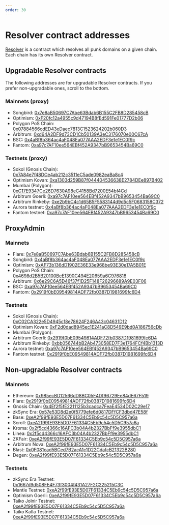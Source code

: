 ```yaml
---
order: 30
---
```


# Resolver contract addresses

[Resolver](../contracts/resolver.md) is a contract which resolves all punk domains on a given chain. Each chain has its own Resolver contract.

## Upgradable Resolver contracts

The following addresses are for upgradable Resolver contracts. If you prefer non-upgradable ones, scroll to the bottom.

### Mainnets (proxy)

- Songbird: [0x7e8aB50697C7Abe63Bdab6B155C2FB8D285458cB](https://songbird-explorer.flare.network/address/0x7e8aB50697C7Abe63Bdab6B155C2FB8D285458cB)
- Optimism: [0xF20fc12a4955c9d47194B8fEd591Fe01777D2b06](https://optimistic.etherscan.io/address/0xF20fc12a4955c9d47194B8fEd591Fe01777D2b06)
- Polygon PoS Chain: [0x07884566cdED43eDaec7813C1523624202b060D3](https://polygonscan.com/address/0x07884566cdED43eDaec7813C1523624202b060D3)
- Arbitrum: [0xd64A2DF9d73CD1Cb50139A3eC3176070e00C67cA](https://arbiscan.io/address/0xd64A2DF9d73CD1Cb50139A3eC3176070e00C67cA)
- BSC: [0x4aBf8b364ac4aF048Ea077AAA2EDF3e1e1EC0f9c](https://bscscan.com/address/0x4aBf8b364ac4aF048Ea077AAA2EDF3e1e1EC0f9c)
- Fantom: [0xa97c7AF10ee564EBf452A9347bB9653454Ba69C0](https://ftmscan.com/address/0xa97c7AF10ee564EBf452A9347bB9653454Ba69C0)

### Testnets (proxy)

- Sokol (Gnosis Chain): [0x7A84e7f48DCe4ab212c3511eC5ade0982eaBa8c4](https://blockscout.com/poa/sokol/address/0x7A84e7f48DCe4ab212c3511eC5ade0982eaBa8c4/contracts)
- Optimism Kovan: [0xa1303d259B87f044404536638E2784DEe897B402](https://kovan-optimistic.etherscan.io/address/0xa1303d259B87f044404536638E2784DEe897B402)
- Mumbai (Polygon): [0xC17E9347Ce26D7630A98eC4158Bd7200E54bf4Cd](https://mumbai.polygonscan.com/address/0xC17E9347Ce26D7630A98eC4158Bd7200E54bf4Cd)
- Arbitrum Goerli: [0xa97c7AF10ee564EBf452A9347bB9653454Ba69C0](https://goerli.arbiscan.io/address/0xa97c7AF10ee564EBf452A9347bB9653454Ba69C0)
- Arbitrum Rinkeby: [0xe2b9bC4c1d65B5F5583144d9d5c5F0683158C372](https://testnet.arbiscan.io/address/0xe2b9bC4c1d65B5F5583144d9d5c5F0683158C372)
- Aurora testnet: [0x4aBf8b364ac4aF048Ea077AAA2EDF3e1e1EC0f9c](https://testnet.aurorascan.dev/address/0x4aBf8b364ac4aF048Ea077AAA2EDF3e1e1EC0f9c)
- Fantom testnet: [0xa97c7AF10ee564EBf452A9347bB9653454Ba69C0](https://testnet.ftmscan.com/address/0xa97c7AF10ee564EBf452A9347bB9653454Ba69C0)

## ProxyAdmin

### Mainnets

- Flare: [0x7e8aB50697C7Abe63Bdab6B155C2FB8D285458cB](https://flare-explorer.flare.network/address/0x7e8aB50697C7Abe63Bdab6B155C2FB8D285458cB)
- Songbird: [0x4aBf8b364ac4aF048Ea077AAA2EDF3e1e1EC0f9c](https://songbird-explorer.flare.network/address/0x4aBf8b364ac4aF048Ea077AAA2EDF3e1e1EC0f9c)
- Optimism: [0xAF73b136dD1902E36E33e968be93E30e17A5B01E](https://optimistic.etherscan.io/address/0xAF73b136dD1902E36E33e968be93E30e17A5B01E)
- Polygon PoS Chain: [0x4698d2B5B20100BeE1390C494E20659a6C976818](https://polygonscan.com/address/0x4698d2B5B20100BeE1390C494E20659a6C976818)
- Arbitrum: [0x6e29C6A5D46f37f1D25F148F26296689A9E03F06](https://arbiscan.io/address/0x6e29C6A5D46f37f1D25F148F26296689A9E03F06)
- BSC: [0xa97c7AF10ee564EBf452A9347bB9653454Ba69C0](https://bscscan.com/address/0xa97c7AF10ee564EBf452A9347bB9653454Ba69C0)
- Fantom: [0x2919f0bE09549814ADF72fb0387D1981699fc6D4](https://ftmscan.com/address/0x2919f0bE09549814ADF72fb0387D1981699fc6D4)

### Testnets

- Sokol (Gnosis Chain): [0xC02CA322e5D4945c18e78624F246A43c04631D12](https://blockscout.com/poa/sokol/address/0xC02CA322e5D4945c18e78624F246A43c04631D12/contracts)
- Optimism Kovan: [0xF2d0dad8945ec1E241aC8D549E9bd0A186756cDb](https://kovan-optimistic.etherscan.io/address/0xF2d0dad8945ec1E241aC8D549E9bd0A186756cDb)
- Mumbai (Polygon): [](https://mumbai.polygonscan.com/address/)
- Arbitrum Goerli: [0x2919f0bE09549814ADF72fb0387D1981699fc6D4](https://goerli.arbiscan.io/address/0x2919f0bE09549814ADF72fb0387D1981699fc6D4)
- Arbitrum Rinkeby: [0xbb056744bB2Ab473058ED7F3e1764FCf4Bb1313D](https://testnet.arbiscan.io/address/0xbb056744bB2Ab473058ED7F3e1764FCf4Bb1313D)
- Aurora testnet: [0xa97c7AF10ee564EBf452A9347bB9653454Ba69C0](https://testnet.aurorascan.dev/address/0xa97c7AF10ee564EBf452A9347bB9653454Ba69C0)
- Fantom testnet: [0x2919f0bE09549814ADF72fb0387D1981699fc6D4](https://testnet.ftmscan.com/address/0x2919f0bE09549814ADF72fb0387D1981699fc6D4)

## Non-upgradable Resolver contracts

### Mainnets

- Ethereum: [0x985ecBD12566dD8BC05F4Df96729Ee84dE67F519](https://etherscan.io/address/0x985ecBD12566dD8BC05F4Df96729Ee84dE67F519)
- Flare: [0x2919f0bE09549814ADF72fb0387D1981699fc6D4](https://flare-explorer.flare.network/address/0x2919f0bE09549814ADF72fb0387D1981699fc6D4)
- Gnosis Chain: [0x4Ef2f5fE2211125b3cadca7FeaE4534D02C29e17](https://blockscout.com/xdai/mainnet/address/0x4Ef2f5fE2211125b3cadca7FeaE4534D02C29e17)
- zkSync Era: [0x57e53D8d2e0f5779efe6d0817DFfCF3dbd47E58f](https://era.zksync.network/address/0x57e53D8d2e0f5779efe6d0817DFfCF3dbd47E58f)
- Base: [0xeA2f99fE93E5D07F61334C5Eb9c54c5D5C957a6a](https://basescan.org/address/0xeA2f99fE93E5D07F61334C5Eb9c54c5D5C957a6a)
- Scroll: [0xeA2f99fE93E5D07F61334C5Eb9c54c5D5C957a6a](https://scrollscan.com/address/0xeA2f99fE93E5D07F61334C5Eb9c54c5D5C957a6a)
- Kroma: [0x2f5cd4366c16AFC3b04A4b2327BbFf9e3955dbC1](https://blockscout.kroma.network/address/0x2f5cd4366c16AFC3b04A4b2327BbFf9e3955dbC1)
- Linea: [0x2f5cd4366c16AFC3b04A4b2327BbFf9e3955dbC1](https://lineascan.build/address/0x2f5cd4366c16AFC3b04A4b2327BbFf9e3955dbC1)
- ZKFair: [0xeA2f99fE93E5D07F61334C5Eb9c54c5D5C957a6a](https://scan.zkfair.io/address/0xeA2f99fE93E5D07F61334C5Eb9c54c5D5C957a6a)
- Arbitrum Nova: [0xeA2f99fE93E5D07F61334C5Eb9c54c5D5C957a6a](https://nova.arbiscan.io/address/0xeA2f99fE93E5D07F61334C5Eb9c54c5D5C957a6a)
- Blast: [0x0F081cad5BCed7B2acA1c1D22CdafcB21322B280](https://blastscan.io/address/0x0F081cad5BCed7B2acA1c1D22CdafcB21322B280)
- Degen: [0xeA2f99fE93E5D07F61334C5Eb9c54c5D5C957a6a](https://explorer.degen.tips/address/0xeA2f99fE93E5D07F61334C5Eb9c54c5D5C957a6a)

### Testnets

- zkSync Era Testnet: [0x1667d9d508FE4F73f3004f431A27F2C225215C3C](https://goerli.explorer.zksync.io/address/0x1667d9d508FE4F73f3004f431A27F2C225215C3C)
- Mantle Testnet: [0xeA2f99fE93E5D07F61334C5Eb9c54c5D5C957a6a](https://explorer.testnet.mantle.xyz/address/0xeA2f99fE93E5D07F61334C5Eb9c54c5D5C957a6a)
- Optimism Goerli: [0xeA2f99fE93E5D07F61334C5Eb9c54c5D5C957a6a](https://goerli-optimism.etherscan.io/address/0xeA2f99fE93E5D07F61334C5Eb9c54c5D5C957a6a)
- Taiko Jolnir Testnet: [0xeA2f99fE93E5D07F61334C5Eb9c54c5D5C957a6a](https://explorer.jolnir.taiko.xyz/address/0xeA2f99fE93E5D07F61334C5Eb9c54c5D5C957a6a)
- Taiko Katla Testnet: [0xeA2f99fE93E5D07F61334C5Eb9c54c5D5C957a6a](https://explorer.katla.taiko.xyz/address/0xeA2f99fE93E5D07F61334C5Eb9c54c5D5C957a6a)

